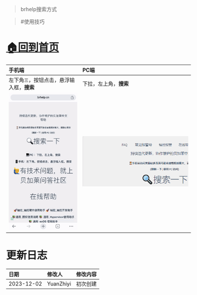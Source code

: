 > brhelp搜索方式

> #使用技巧

# [🏠回到首页](../../README.md)

| 手机端 | PC端 |
| :--- | :--- |
| 左下角`三`，按钮点击，悬浮输入框，**搜索** | 下拉，左上角，**搜索** |
| ![](FILES/brhelp搜索方式/手机端使用.gif) | ![](FILES/brhelp搜索方式/PC端搜索.gif) |

# 更新日志

| 日期     | 修改人     | 修改内容     |
|:-----|:-----|:-----|
| 2023-12-02     | YuanZhiyi     | 初次创建     |
